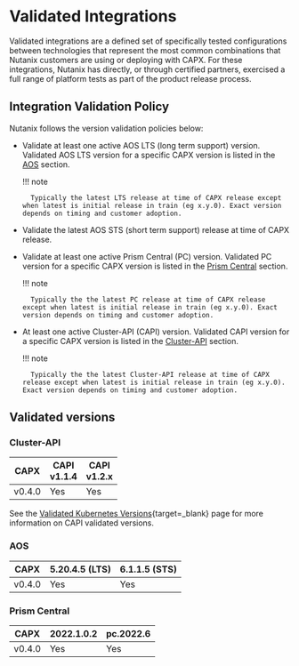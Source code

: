 # Validated Integrations

Validated integrations are a defined set of specifically tested configurations between technologies that represent the most common combinations that Nutanix customers are using or deploying with CAPX. For these integrations, Nutanix has directly, or through certified partners, exercised a full range of platform tests as part of the product release process.

## Integration Validation Policy

Nutanix follows the version validation policies below:

- Validate at least one active AOS LTS (long term support) version. Validated AOS LTS version for a specific CAPX version is listed in the [AOS](#aos) section.<br>

    !!! note

        Typically the latest LTS release at time of CAPX release except when latest is initial release in train (eg x.y.0). Exact version depends on timing and customer adoption.

- Validate the latest AOS STS (short term support) release at time of CAPX release.
- Validate at least one active Prism Central (PC) version. Validated PC version for a specific CAPX version is listed in the [Prism Central](#prism-central) section.<br>

    !!! note

        Typically the the latest PC release at time of CAPX release except when latest is initial release in train (eg x.y.0). Exact version depends on timing and customer adoption.

- At least one active Cluster-API (CAPI) version. Validated CAPI version for a specific CAPX version is listed in the [Cluster-API](#cluster-api) section.<br>

    !!! note

        Typically the the latest Cluster-API release at time of CAPX release except when latest is initial release in train (eg x.y.0). Exact version depends on timing and customer adoption.

## Validated versions
### Cluster-API
|CAPX  |CAPI<br>v1.1.4|CAPI<br>v1.2.x|
|------|--------------|--------------|
|v0.4.0|Yes           |Yes           |

See the [Validated Kubernetes Versions](https://cluster-api.sigs.k8s.io/reference/versions.html?highlight=version#validated-kubernetes-versions){target=_blank} page for more information on CAPI validated versions.

### AOS

|CAPX  |5.20.4.5 (LTS)|6.1.1.5 (STS)|
|------|--------------|-------------|
|v0.4.0|Yes           |Yes          |


### Prism Central

|CAPX  |2022.1.0.2|pc.2022.6|
|------|----------|---------|
|v0.4.0|Yes       |Yes      |
